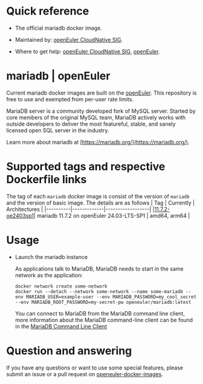 # Quick reference

- The official mariadb docker image.

- Maintained by: [openEuler CloudNative SIG](https://gitee.com/openeuler/cloudnative).

- Where to get help: [openEuler CloudNative SIG](https://gitee.com/openeuler/cloudnative), [openEuler](https://gitee.com/openeuler/community).

# mariadb | openEuler
Current mariadb docker images are built on the [openEuler](https://repo.openeuler.org/). This repository is free to use and exempted from per-user rate limits.

MariaDB server is a community developed fork of MySQL server. Started by core members of the original MySQL team, MariaDB actively works with outside developers to deliver the most featureful, stable, and sanely licensed open SQL server in the industry.

Learn more about mariadb at [https://mariadb.org/](https://mariadb.org/).

# Supported tags and respective Dockerfile links
The tag of each `mariadb` docker image is consist of the version of `mariadb` and the version of basic image. The details are as follows
|    Tag   |  Currently  |   Architectures  |
|----------|-------------|------------------|
|[11.7.2-oe2403sp1](https://gitee.com/openeuler/openeuler-docker-images/blob/master/Database/mariadb/11.7.2/24.03-lts-sp1/Dockerfile)| mariadb 11.7.2 on openEuler 24.03-LTS-SP1 | amd64, arm64 |

# Usage

- Launch the mariadb instance

	As applications talk to MariaDB, MariaDB needs to start in the same network as the application:	
	```
	docker network create some-network 
	docker run --detach --network some-network --name some-mariadb --env MARIADB_USER=example-user --env MARIADB_PASSWORD=my_cool_secret --env MARIADB_ROOT_PASSWORD=my-secret-pw openeuler/mariadb:latest
	```
	You can connect to MariaDB from the MariaDB command line client, more information about the MariaDB command-line client can be found in the [MariaDB Command Line Client⁠](https://mariadb.com/kb/en/mariadb-command-line-client/)

# Question and answering
If you have any questions or want to use some special features, please submit an issue or a pull request on [openeuler-docker-images](https://gitee.com/openeuler/openeuler-docker-images).